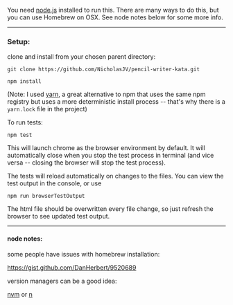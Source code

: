 
You need [node.js](https://nodejs.org/en/) installed to run this. There are many ways to do this, but you can use Homebrew on OSX.
See node notes below for some more info.

-----
### Setup:
clone and install from your chosen parent directory:

`git clone https://github.com/NicholasJV/pencil-writer-kata.git`

`npm install`

(Note: I used [yarn](https://yarnpkg.com/en/), a great alternative to npm that uses the same npm registry but uses a more deterministic install process -- that's why there is a `yarn.lock` file in the project)

To run tests:

`npm test`

This will launch chrome as the browser environment by default. It will automatically close when you stop the test process in terminal (and vice versa -- closing the browser will stop the test process).

The tests will reload automatically on changes to the files. You can view the test output in the console, or use

`npm run browserTestOutput`

The html file should be overwritten every file change, so just refresh the browser to see updated test output.

-----
#### node notes:

some people have issues with homebrew installation:

https://gist.github.com/DanHerbert/9520689

version managers can be a good idea:

[nvm](https://github.com/creationix/nvm/) or [n](https://www.npmjs.com/package/n2)
